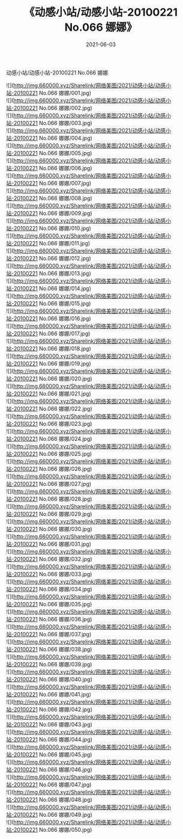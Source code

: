 ﻿---
layout: post
title:  《动感小站/动感小站-20100221 No.066 娜娜》
date:   2021-06-03
img: http://img.660000.xyz/Sharelink/网络美图/2021/动感小站/动感小站-20100221 No.066 娜娜/000.jpg
categories: [美女, 清纯, 唯美]
---

动感小站/动感小站-20100221 No.066 娜娜

 ![](http://img.660000.xyz/Sharelink/网络美图/2021/动感小站/动感小站-20100221 No.066 娜娜/001.jpg) <br>![](http://img.660000.xyz/Sharelink/网络美图/2021/动感小站/动感小站-20100221 No.066 娜娜/002.jpg) <br>![](http://img.660000.xyz/Sharelink/网络美图/2021/动感小站/动感小站-20100221 No.066 娜娜/003.jpg) <br>![](http://img.660000.xyz/Sharelink/网络美图/2021/动感小站/动感小站-20100221 No.066 娜娜/004.jpg) <br>![](http://img.660000.xyz/Sharelink/网络美图/2021/动感小站/动感小站-20100221 No.066 娜娜/005.jpg) <br>![](http://img.660000.xyz/Sharelink/网络美图/2021/动感小站/动感小站-20100221 No.066 娜娜/006.jpg) <br>![](http://img.660000.xyz/Sharelink/网络美图/2021/动感小站/动感小站-20100221 No.066 娜娜/007.jpg) <br>![](http://img.660000.xyz/Sharelink/网络美图/2021/动感小站/动感小站-20100221 No.066 娜娜/008.jpg) <br>![](http://img.660000.xyz/Sharelink/网络美图/2021/动感小站/动感小站-20100221 No.066 娜娜/009.jpg) <br>![](http://img.660000.xyz/Sharelink/网络美图/2021/动感小站/动感小站-20100221 No.066 娜娜/010.jpg) <br>![](http://img.660000.xyz/Sharelink/网络美图/2021/动感小站/动感小站-20100221 No.066 娜娜/011.jpg) <br>![](http://img.660000.xyz/Sharelink/网络美图/2021/动感小站/动感小站-20100221 No.066 娜娜/012.jpg) <br>![](http://img.660000.xyz/Sharelink/网络美图/2021/动感小站/动感小站-20100221 No.066 娜娜/013.jpg) <br>![](http://img.660000.xyz/Sharelink/网络美图/2021/动感小站/动感小站-20100221 No.066 娜娜/014.jpg) <br>![](http://img.660000.xyz/Sharelink/网络美图/2021/动感小站/动感小站-20100221 No.066 娜娜/015.jpg) <br>![](http://img.660000.xyz/Sharelink/网络美图/2021/动感小站/动感小站-20100221 No.066 娜娜/016.jpg) <br>![](http://img.660000.xyz/Sharelink/网络美图/2021/动感小站/动感小站-20100221 No.066 娜娜/017.jpg) <br>![](http://img.660000.xyz/Sharelink/网络美图/2021/动感小站/动感小站-20100221 No.066 娜娜/018.jpg) <br>![](http://img.660000.xyz/Sharelink/网络美图/2021/动感小站/动感小站-20100221 No.066 娜娜/019.jpg) <br>![](http://img.660000.xyz/Sharelink/网络美图/2021/动感小站/动感小站-20100221 No.066 娜娜/020.jpg) <br>![](http://img.660000.xyz/Sharelink/网络美图/2021/动感小站/动感小站-20100221 No.066 娜娜/021.jpg) <br>![](http://img.660000.xyz/Sharelink/网络美图/2021/动感小站/动感小站-20100221 No.066 娜娜/022.jpg) <br>![](http://img.660000.xyz/Sharelink/网络美图/2021/动感小站/动感小站-20100221 No.066 娜娜/023.jpg) <br>![](http://img.660000.xyz/Sharelink/网络美图/2021/动感小站/动感小站-20100221 No.066 娜娜/024.jpg) <br>![](http://img.660000.xyz/Sharelink/网络美图/2021/动感小站/动感小站-20100221 No.066 娜娜/025.jpg) <br>![](http://img.660000.xyz/Sharelink/网络美图/2021/动感小站/动感小站-20100221 No.066 娜娜/026.jpg) <br>![](http://img.660000.xyz/Sharelink/网络美图/2021/动感小站/动感小站-20100221 No.066 娜娜/027.jpg) <br>![](http://img.660000.xyz/Sharelink/网络美图/2021/动感小站/动感小站-20100221 No.066 娜娜/028.jpg) <br>![](http://img.660000.xyz/Sharelink/网络美图/2021/动感小站/动感小站-20100221 No.066 娜娜/029.jpg) <br>![](http://img.660000.xyz/Sharelink/网络美图/2021/动感小站/动感小站-20100221 No.066 娜娜/030.jpg) <br>![](http://img.660000.xyz/Sharelink/网络美图/2021/动感小站/动感小站-20100221 No.066 娜娜/031.jpg) <br>![](http://img.660000.xyz/Sharelink/网络美图/2021/动感小站/动感小站-20100221 No.066 娜娜/032.jpg) <br>![](http://img.660000.xyz/Sharelink/网络美图/2021/动感小站/动感小站-20100221 No.066 娜娜/033.jpg) <br>![](http://img.660000.xyz/Sharelink/网络美图/2021/动感小站/动感小站-20100221 No.066 娜娜/034.jpg) <br>![](http://img.660000.xyz/Sharelink/网络美图/2021/动感小站/动感小站-20100221 No.066 娜娜/035.jpg) <br>![](http://img.660000.xyz/Sharelink/网络美图/2021/动感小站/动感小站-20100221 No.066 娜娜/036.jpg) <br>![](http://img.660000.xyz/Sharelink/网络美图/2021/动感小站/动感小站-20100221 No.066 娜娜/037.jpg) <br>![](http://img.660000.xyz/Sharelink/网络美图/2021/动感小站/动感小站-20100221 No.066 娜娜/038.jpg) <br>![](http://img.660000.xyz/Sharelink/网络美图/2021/动感小站/动感小站-20100221 No.066 娜娜/039.jpg) <br>![](http://img.660000.xyz/Sharelink/网络美图/2021/动感小站/动感小站-20100221 No.066 娜娜/040.jpg) <br>![](http://img.660000.xyz/Sharelink/网络美图/2021/动感小站/动感小站-20100221 No.066 娜娜/041.jpg) <br>![](http://img.660000.xyz/Sharelink/网络美图/2021/动感小站/动感小站-20100221 No.066 娜娜/042.jpg) <br>![](http://img.660000.xyz/Sharelink/网络美图/2021/动感小站/动感小站-20100221 No.066 娜娜/043.jpg) <br>![](http://img.660000.xyz/Sharelink/网络美图/2021/动感小站/动感小站-20100221 No.066 娜娜/044.jpg) <br>![](http://img.660000.xyz/Sharelink/网络美图/2021/动感小站/动感小站-20100221 No.066 娜娜/045.jpg) <br>![](http://img.660000.xyz/Sharelink/网络美图/2021/动感小站/动感小站-20100221 No.066 娜娜/046.jpg) <br>![](http://img.660000.xyz/Sharelink/网络美图/2021/动感小站/动感小站-20100221 No.066 娜娜/047.jpg) <br>![](http://img.660000.xyz/Sharelink/网络美图/2021/动感小站/动感小站-20100221 No.066 娜娜/048.jpg) <br>![](http://img.660000.xyz/Sharelink/网络美图/2021/动感小站/动感小站-20100221 No.066 娜娜/049.jpg) <br>![](http://img.660000.xyz/Sharelink/网络美图/2021/动感小站/动感小站-20100221 No.066 娜娜/050.jpg) <br>